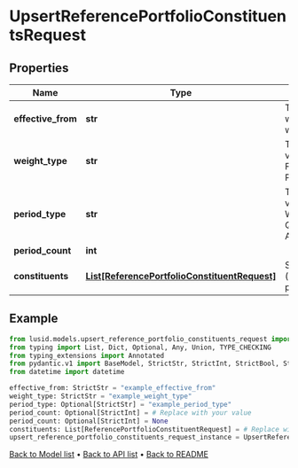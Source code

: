 # UpsertReferencePortfolioConstituentsRequest

## Properties
Name | Type | Description | Notes
------------ | ------------- | ------------- | -------------
**effective_from** | **str** | The first date from which the weights will apply | 
**weight_type** | **str** | The available values are: Static, Floating, Periodical | 
**period_type** | **str** | The available values are: Daily, Weekly, Monthly, Quarterly, Annually | [optional] 
**period_count** | **int** |  | [optional] 
**constituents** | [**List[ReferencePortfolioConstituentRequest]**](ReferencePortfolioConstituentRequest.md) | Set of constituents (instrument/weight pairings) | 
## Example

```python
from lusid.models.upsert_reference_portfolio_constituents_request import UpsertReferencePortfolioConstituentsRequest
from typing import List, Dict, Optional, Any, Union, TYPE_CHECKING
from typing_extensions import Annotated
from pydantic.v1 import BaseModel, StrictStr, StrictInt, StrictBool, StrictFloat, StrictBytes, Field, validator, ValidationError, conlist, constr
from datetime import datetime

effective_from: StrictStr = "example_effective_from"
weight_type: StrictStr = "example_weight_type"
period_type: Optional[StrictStr] = "example_period_type"
period_count: Optional[StrictInt] = # Replace with your value
period_count: Optional[StrictInt] = None
constituents: List[ReferencePortfolioConstituentRequest] = # Replace with your value
upsert_reference_portfolio_constituents_request_instance = UpsertReferencePortfolioConstituentsRequest(effective_from=effective_from, weight_type=weight_type, period_type=period_type, period_count=period_count, constituents=constituents)

```

[Back to Model list](../README.md#documentation-for-models) &#8226; [Back to API list](../README.md#documentation-for-api-endpoints) &#8226; [Back to README](../README.md)

